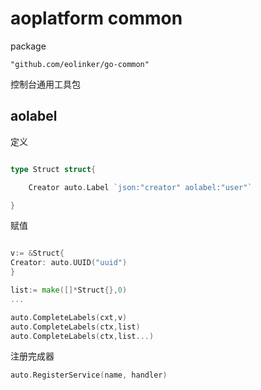 # aoplatform common

package

```shell
"github.com/eolinker/go-common"
```

控制台通用工具包


## aolabel

定义
```go

type Struct struct{

	Creator auto.Label `json:"creator" aolabel:"user"`

}
```
赋值
```go

v:= &Struct{
Creator: auto.UUID("uuid")
}

list:= make([]*Struct{},0)
...

auto.CompleteLabels(cxt,v)
auto.CompleteLabels(ctx,list)
auto.CompleteLabels(ctx,list...)
```


注册完成器

```go
auto.RegisterService(name, handler)
```